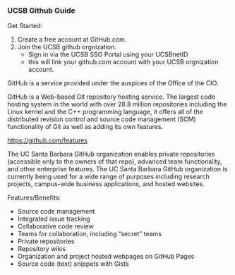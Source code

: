 ### UCSB Github Guide

Get Started: 

 1. Create a free account at GitHub.com.
 2. Join the UCSB github orgnization.
    * Sign in via the UCSB SSO Portal using your UCSBnetID
    * this will link your github.com account with your UCSB orgnization account.
    
GitHub is a service provided under the auspices of the Office of the CIO.

GitHub is a Web-based Git repository hosting service. The largest code hosting system in the world with over 28.8 million repositories including the Linux kernel and the C++ programming language, it offers all of the distributed revision control and source code management (SCM) functionality of Git as well as adding its own features.

https://github.com/features

The UC Santa Barbara GitHub organization enables private repositories (accessible only to the owners of that repo), advanced team functionality, and other enterprise features. The UC Santa Barbara GitHub organization is currently being used for a wide range of purposes including research projects, campus-wide business applications, and hosted websites.

 
Features/Benefits: 

 * Source code management
 * Integrated issue tracking
 * Collaborative code review
 * Teams for collaboration, including “secret” teams
 * Private repositories
 * Repository wikis
 * Organization and project hosted webpages on GitHub Pages
 * Source code (text) snippets with Gists




